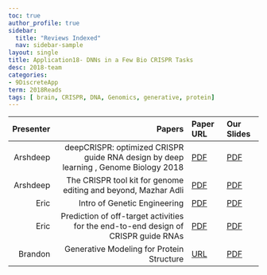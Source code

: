 ```yaml
---
toc: true
author_profile: true
sidebar:
  title: "Reviews Indexed"
  nav: sidebar-sample
layout: single
title: Application18- DNNs in a Few Bio CRISPR Tasks
desc: 2018-team
categories:
- 9DiscreteApp
term: 2018Reads
tags: [ brain, CRISPR, DNA, Genomics, generative, protein]
---
```



| Presenter | Papers | Paper URL| Our Slides |
| -----: | ---------------------------: | :----- | :----- |
| Arshdeep |  deepCRISPR: optimized CRISPR guide RNA design by deep learning , Genome Biology 2018| [PDF](https://genomebiology.biomedcentral.com/articles/10.1186/s13059-018-1459-4) |  [PDF]({{site.baseurl}}/MoreTalksTeam/Arsh/BIO-07162018-DeepCRISPR.pdf) | 
|  Arshdeep| The CRISPR tool kit for genome editing and beyond, Mazhar Adli  | [PDF](https://www.nature.com/articles/s41467-018-04252-2) |  [PDF]({{site.baseurl}}/MoreTalksTeam/Arsh/BIO-07062018-CRISPR-Review.pdf) | 
|  Eric| Intro of Genetic Engineering  | [PDF](https://www.nature.com/articles/s41467-018-04252-2) |  [PDF]({{site.baseurl}}/MoreTalksTeam18/Eric2018_10_12-19_Genetic_eng_intro.pdf) | 
|  Eric| Prediction of off-target activities for the end-to-end design of CRISPR guide RNAs  | [PDF](https://www.nature.com/articles/s41551-017-0178-6) |  [PDF]({{site.baseurl}}/MoreTalksTeam18/Eric18-11_12-CRISPR_Off_target_Listgarten.pdf) | 
|  Brandon| Generative Modeling for Protein Structure  | [URL]() | [PDF]({{site.baseurl}}/talks2019/Extra19s/Brandon3.28GenerativeProteinStructures.pdf) | 
